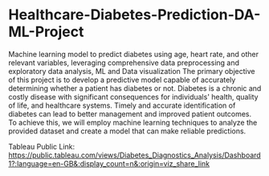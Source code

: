 # Healthcare-Diabetes-Prediction-DA-ML-Project
Machine learning model to predict diabetes using age, heart rate, and other relevant variables, leveraging comprehensive data preprocessing and exploratory data analysis, ML and Data visualization
The primary objective of this project is to develop a predictive model capable of accurately determining whether a patient has diabetes or not. 
Diabetes is a chronic and costly disease with significant consequences for individuals' health, quality of life, and healthcare systems. 
Timely and accurate identification of diabetes can lead to better management and improved patient outcomes. 
To achieve this, we will employ machine learning techniques to analyze the provided dataset and create a model that can make reliable predictions.

Tableau Public Link:  https://public.tableau.com/views/Diabetes_Diagnostics_Analysis/Dashboard1?:language=en-GB&:display_count=n&:origin=viz_share_link
